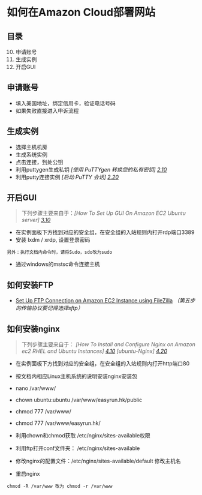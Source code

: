 # 如何在Amazon Cloud部署网站

## 目录

10. 申请账号
20. 生成实例
30. 开启GUI

## 申请账号
- 填入美国地址，绑定信用卡，验证电话号码
- 如果失败直接进入申诉流程

## 生成实例
- 选择主机机房
- 生成系统实例
- 点击连接，到处公钥
- 利用puttygen生成私钥 *[使用 PuTTYgen 转换您的私有密钥] [2.10]*
- 利用putty连接实例 *[启动 PuTTY 会话] [2.20]*

## 开启GUI
> 下列步骤主要来自于：*[How To Set Up GUI On Amazon EC2 Ubuntu server] [3.10]*

- 在实例面板下方找到对应的安全组，在安全组的入站规则内打开rdp端口3389
- 安装 lxdm / xrdp, 设置登录密码
```
另外：执行文档内命令时，请将Sudo，sdo改为sudo
```
- 通过windows的mstsc命令连接主机

## 如何安装FTP
- [Set Up FTP Connection on Amazon EC2 Instance using FileZilla](http://www.tuicool.com/articles/eUFVziV) *（第五步的传输协议要记得选择sftp）*

## 如何安装nginx
> 下列步骤主要来自于：
> *[How To Install and Configure Nginx on Amazon ec2 RHEL and Ubuntu Instances] [4.10]*
> *[ubuntu-Nginx] [4.20]*

- 在实例面板下方找到对应的安全组，在安全组的入站规则内打开http端口80
- 按文档内相应Linux主机系统的说明安装nginx安装包
- nano /var/www/
- chown  ubuntu:ubuntu  /var/www/easyrun.hk/public
- chmod 777 /var/www/
- chmod 777 /var/www/easyrun.hk/

- 利用chown和chmod获取 /etc/nginx/sites-available权限
- 利用ftp打开conf文件夹： /etc/nginx/sites-available
- 修改nginx的配置文件：/etc/nginx/sites-available/default 修改主机名
- 重启nginx
```
chmod -R /var/www 改为 chmod -r /var/www

```





[2.10]: (https://docs.aws.amazon.com/zh_cn/AWSEC2/latest/UserGuide/putty.html#putty-private-key)
[2.20]: (https://docs.aws.amazon.com/zh_cn/AWSEC2/latest/UserGuide/putty.html?console_help=true)
[3.10]: (http://www.tuicool.com/articles/J73m63)
[4.10]: (http://www.tuicool.com/articles/jQFvma)
[4.20]: (http://wiki.ubuntu.com.cn/Nginx)
